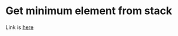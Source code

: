 # Get minimum element from stack
Link is [here](https://practice.geeksforgeeks.org/problems/get-minimum-element-from-stack/1)